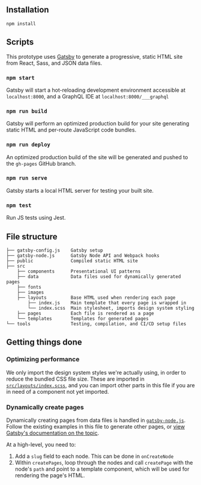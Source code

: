 ## Installation

```
npm install
```

## Scripts

This prototype uses [Gatsby](https://www.gatsbyjs.org) to generate a progressive, static HTML site from React, Sass, and JSON data files.

### `npm start`

Gatsby will start a hot-reloading development environment accessible at `localhost:8000`, and a GraphQL IDE at `localhost:8000/___graphql`

### `npm run build`

Gatsby will perform an optimized production build for your site generating static HTML and per-route JavaScript code bundles.

### `npm run deploy`

An optimized production build of the site will be generated and pushed to the `gh-pages` GitHub branch.

### `npm run serve`

Gatsby starts a local HTML server for testing your built site.

### `npm test`

Run JS tests using Jest.

## File structure

```
├── gatsby-config.js    Gatsby setup
├── gatsby-node.js      Gatsby Node API and Webpack hooks
├── public              Compiled static HTML site
├── src
    ├── components      Presentational UI patterns
    ├── data            Data files used for dynamically generated pages
    ├── fonts
    ├── images
    ├── layouts         Base HTML used when rendering each page
        ├── index.js    Main template that every page is wrapped in
        └── index.scss  Main stylesheet, imports design system styling
    ├── pages           Each file is rendered as a page
    └── templates       Templates for generated pages
└── tools               Testing, compilation, and CI/CD setup files
```

## Getting things done

### Optimizing performance

We only import the design system styles we're actually using, in order to reduce the bundled CSS file size. These are imported in [`src/layouts/index.scss`](src/layouts/index.scss), and you can import other parts in this file if you are in need of a component not yet imported.

### Dynamically create pages

Dynamically creating pages from data files is handled in [`gatsby-node.js`](gatsby-node.js). Follow the existing examples in this file to generate other pages, or [view Gatsby's documentation on the topic](https://www.gatsbyjs.org/docs/creating-and-modifying-pages/#creating-pages-in-gatsby-nodejs).

At a high-level, you need to:

1. Add a `slug` field to each node. This can be done in `onCreateNode`
2. Within `createPages`, loop through the nodes and call `createPage` with the node's `path` and point to a template component, which will be used for rendering the page's HTML.
